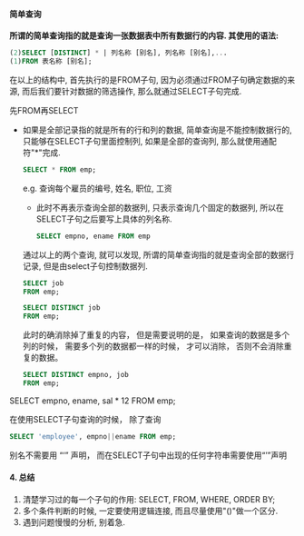 #### 简单查询

**所谓的简单查询指的就是查询一张数据表中所有数据行的内容. 其使用的语法:**

```sql 
(2)SELECT [DISTINCT] * | 列名称 [别名], 列名称 [别名],... 
(1)FROM 表名称 [别名];
```

在以上的结构中, 首先执行的是FROM子句, 因为必须通过FROM子句确定数据的来源, 而后我们要针对数据的筛选操作, 那么就通过SELECT子句完成.

先FROM再SELECT

- 如果是全部记录指的就是所有的行和列的数据, 简单查询是不能控制数据行的, 只能够在SELECT子句里面控制列, 如果是全部的查询列, 那么就使用通配符"*"完成.

  ```sql
  SELECT * FROM emp;
  ```

  e.g. 查询每个雇员的编号, 姓名, 职位, 工资

  - 此时不再表示查询全部的数据列, 只表示查询几个固定的数据列, 所以在SELECT子句之后要写上具体的列名称.

    ```sql
    SELECT empno, ename FROM emp
    ```

  通过以上的两个查询, 就可以发现, 所谓的简单查询指的就是查询全部的数据行记录, 但是由select子句控制数据列. 

  ```sql
  SELECT job
  FROM emp;
  ```

  
  
  ```sql
  SELECT DISTINCT job
  FROM emp;
  ```
  
  此时的确消除掉了重复的内容， 但是需要说明的是， 如果查询的数据是多个列的时候， 需要多个列的数据都一样的时候， 才可以消除， 否则不会消除重复的数据。
  
  ```sql 
  SELECT DISTINCT empno, job
  FROM emp;
  ```



SELECT empno, ename, sal * 12 FROM emp;

在使用SELECT子句查询的时候， 除了查询



```sql
SELECT 'employee', empno||ename FROM emp;
```

别名不需要用 “‘” 声明， 而在SELECT子句中出现的任何字符串需要使用“’”声明

#### 4. 总结

1. 清楚学习过的每一个子句的作用: SELECT, FROM, WHERE, ORDER BY;
2. 多个条件判断的时候, 一定要使用逻辑连接, 而且尽量使用"()"做一个区分.
3. 遇到问题慢慢的分析, 别着急.

